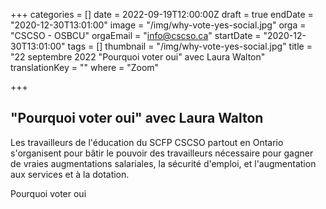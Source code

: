 +++
categories = []
date = 2022-09-19T12:00:00Z
draft = true
endDate = "2020-12-30T13:01:00"
image = "/img/why-vote-yes-social.jpg"
orga = "CSCSO - OSBCU"
orgaEmail = "info@cscso.ca"
startDate = "2020-12-30T13:01:00"
tags = []
thumbnail = "/img/why-vote-yes-social.jpg"
title = "22 septembre 2022 \"Pourquoi voter oui\" avec Laura Walton"
translationKey = ""
where = "Zoom"

+++
## "Pourquoi voter oui" avec Laura Walton

Les travailleurs de l'éducation du SCFP CSCSO partout en Ontario s'organisent pour bâtir le pouvoir des travailleurs nécessaire pour gagner de vraies augmentations salariales, la sécurité d'emploi, et l'augmentation aux services et à la dotation.

Pourquoi voter oui